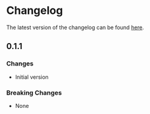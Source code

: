 # Changelog

The latest version of the changelog can be found [here](/Azure/bicep-registry-modules/blob/main/avm/ptn/app-service-lza/hosting-environment/CHANGELOG.md).

## 0.1.1

### Changes

- Initial version

### Breaking Changes

- None
